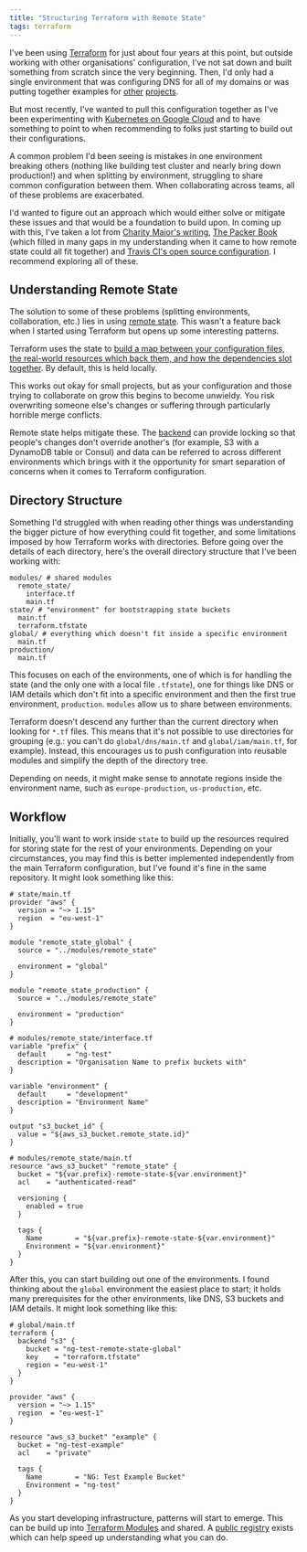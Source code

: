 ```yaml
---
title: "Structuring Terraform with Remote State"
tags: terraform
---
```


I've been using [Terraform][] for just about four years at this point, but
outside working with other organisations' configuration, I've not sat down and
built something from scratch since the very beginning. Then, I'd only had a
single environment that was configuring DNS for all of my domains or was
putting together examples for [other][terraform-aws-vpc]
[projects][k8s-gcloud].

But most recently, I've wanted to pull this configuration together as I've been
experimenting with [Kubernetes on Google Cloud][k8s-gcloud] and to have
something to point to when recommending to folks just starting to build out
their configurations.

A common problem I'd been seeing is mistakes in one environment breaking others
(nothing like building test cluster and nearly bring down production!) and when
splitting by environment, struggling to share common configuration between
them. When collaborating across teams, all of these problems are exacerbated.

I'd wanted to figure out an approach which would either solve or mitigate these
issues and that would be a foundation to build upon. In coming up with this,
I've taken a lot from [Charity Major's writing][charity-terraform], [The Packer
Book][packer-book] (which filled in many gaps in my understanding when it came
to how remote state could all fit together) and
[Travis CI's open source configuration][travis-terraform]. I recommend
exploring all of these.

## Understanding Remote State

The solution to some of these problems (splitting environments, collaboration,
etc.) lies in using [remote state][]. This wasn't a feature back when I started
using Terraform but opens up some interesting patterns.

Terraform uses the state to [build a map between your configuration files, the
real-world resources which back them, and how the dependencies slot
together][state-purpose]. By default, this is held locally.

This works out okay for small projects, but as your configuration and those
trying to collaborate on grow this begins to become unwieldy. You risk
overwriting someone else's changes or suffering through particularly horrible
merge conflicts.

Remote state helps mitigate these. The [backend][] can provide locking so that
people's changes don't override another's (for example, S3 with a DynamoDB
table or Consul) and data can be referred to across different environments
which brings with it the opportunity for smart separation of concerns when it
comes to Terraform configuration.

## Directory Structure

Something I'd struggled with when reading other things was understanding the
bigger picture of how everything could fit together, and some limitations
imposed by how Terraform works with directories. Before going over the details
of each directory, here's the overall directory structure that I've been
working with:

```
modules/ # shared modules
  remote_state/
    interface.tf
    main.tf
state/ # "environment" for bootstrapping state buckets
  main.tf
  terraform.tfstate
global/ # everything which doesn't fit inside a specific environment
  main.tf
production/
  main.tf
```

This focuses on each of the environments, one of which is for handling the
state (and the only one with a local file `.tfstate`), one for things like DNS
or IAM details which don't fit into a specific environment and then the first
true environment, `production`. `modules` allow us to share between
environments.

Terraform doesn't descend any further than the current directory when looking
for `*.tf` files. This means that it's not possible to use directories for
grouping (e.g.: you can't do `global/dns/main.tf` and `global/iam/main.tf`, for
example). Instead, this encourages us to push configuration into reusable
modules and simplify the depth of the directory tree.

Depending on needs, it might make sense to annotate regions inside the
environment name, such as `europe-production`, `us-production`, etc.

## Workflow

Initially, you'll want to work inside `state` to build up the resources
required for storing state for the rest of your environments. Depending on your
circumstances, you may find this is better implemented independently from the
main Terraform configuration, but I've found it's fine in the same repository.
It might look something like this:

```
# state/main.tf
provider "aws" {
  version = "~> 1.15"
  region  = "eu-west-1"
}

module "remote_state_global" {
  source = "../modules/remote_state"

  environment = "global"
}

module "remote_state_production" {
  source = "../modules/remote_state"

  environment = "production"
}
```

```
# modules/remote_state/interface.tf
variable "prefix" {
  default     = "ng-test"
  description = "Organisation Name to prefix buckets with"
}

variable "environment" {
  default     = "development"
  description = "Environment Name"
}

output "s3_bucket_id" {
  value = "${aws_s3_bucket.remote_state.id}"
}

# modules/remote_state/main.tf
resource "aws_s3_bucket" "remote_state" {
  bucket = "${var.prefix}-remote-state-${var.environment}"
  acl    = "authenticated-read"

  versioning {
    enabled = true
  }

  tags {
    Name        = "${var.prefix}-remote-state-${var.environment}"
    Environment = "${var.environment}"
  }
}
```

After this, you can start building out one of the environments. I found
thinking about the `global` environment the easiest place to start; it holds
many prerequisites for the other environments, like DNS, S3 buckets and IAM
details. It might look something like this:

```
# global/main.tf
terraform {
  backend "s3" {
    bucket = "ng-test-remote-state-global"
    key    = "terraform.tfstate"
    region = "eu-west-1"
  }
}

provider "aws" {
  version = "~> 1.15"
  region  = "eu-west-1"
}

resource "aws_s3_bucket" "example" {
  bucket = "ng-test-example"
  acl    = "private"

  tags {
    Name        = "NG: Test Example Bucket"
    Environment = "ng-test"
  }
}
```

As you start developing infrastructure, patterns will start to emerge. This can
be build up into [Terraform Modules][] and shared. A [public registry][] exists
which can help speed up understanding what you can do.

[Terraform]: https://www.terraform.io
[terraform-aws-vpc]: /posts/terraform-aws-vpc.html
[k8s-gcloud]: /posts/kubernetes-terraform-google-cloud.html
[charity-terraform]: https://charity.wtf/tag/terraform/
[packer-book]: https://terraformbook.com
[travis-terraform]: https://github.com/travis-ci/terraform-config
[remote state]: https://www.terraform.io/docs/state/index.html
[state-purpose]: https://www.terraform.io/docs/state/purpose.html
[backend]: https://www.terraform.io/docs/backends
[Terraform Modules]: https://www.terraform.io/docs/modules/usage.html
[public registry]: https://registry.terraform.io
